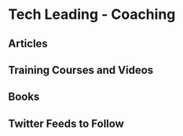 # Tech Leading - Coaching

## Articles


## Training Courses and Videos


## Books


## Twitter Feeds to Follow